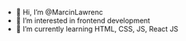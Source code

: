 - 👋 Hi, I’m @MarcinLawrenc
- 👀 I’m interested in frontend development
- 🌱 I’m currently learning HTML, CSS, JS, React JS




